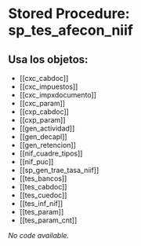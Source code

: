 # Stored Procedure: sp_tes_afecon_niif

## Usa los objetos:
- [[cxc_cabdoc]]
- [[cxc_impuestos]]
- [[cxc_impxdocumento]]
- [[cxc_param]]
- [[cxp_cabdoc]]
- [[cxp_param]]
- [[gen_actividad]]
- [[gen_decapl]]
- [[gen_retencion]]
- [[nif_cuadre_tipos]]
- [[nif_puc]]
- [[sp_gen_trae_tasa_niif]]
- [[tes_bancos]]
- [[tes_cabdoc]]
- [[tes_cuedoc]]
- [[tes_inf_nif]]
- [[tes_param]]
- [[tes_param_cnt]]

*No code available.*

